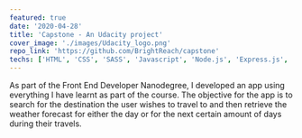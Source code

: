 ```yaml
---
featured: true
date: '2020-04-28'
title: 'Capstone - An Udacity project'
cover_image: './images/Udacity_logo.png'
repo_link: 'https://github.com/BrightReach/capstone'
techs: ['HTML', 'CSS', 'SASS', 'Javascript', 'Node.js', 'Express.js', 'Webpack']
---
```


As part of the Front End Developer Nanodegree, I developed an app using everything I have learnt as part of the course. The objective for the app is to search for the destination the user wishes to travel to and then retrieve the weather forecast for either the day or for the next certain amount of days during their travels.
